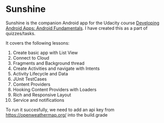 Sunshine
========

Sunshine is the companion Android app for the Udacity course [Developing Android Apps: Android Fundamentals](https://www.udacity.com/course/ud853). I have created this as a part of quizzes/tasks.

It covers the following lessons:

1. Create basic app with List View
2. Connect to Cloud
3. Fragments and Background thread
4. Create Activities and navigate with Intents
5. Activity Lifecycle and Data
6. JUnit TestCases
7. Content Providers
8. Hooking Content Providers with Loaders
9. Rich and Responsive Layout
10. Service and notifications

To run it succesfully, we need to add an api key from https://openweathermap.org/ into the build.grade


